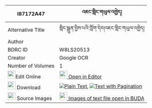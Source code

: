 |I87172A47|འཇང་གླིང་གཡུལ་འགྱེད། 
| --- | --- 
|Alternative Title |གླིང་སྒྲུན་བྱིས་པའི་ཀློག་དེབ།འཇང་གླིང་གཡུལ་འགྱེད།
|Author | 
|BDRC ID | W8LS20513
|Creator | Google OCR
|Number of Volumes| 1
|<img width="25" src="https://img.icons8.com/color/25/000000/edit-property.png">Edit Online| [<img width="25" src="https://avatars.githubusercontent.com/u/45091458?s=200&v=4"> Open in Editor](http://editor.openpecha.org/I87172A47)
|<img width="25" src="https://img.icons8.com/fluent/48/000000/download-2.png"/>  Download | [![](https://img.icons8.com/color/20/000000/txt.png)Plain Text](https://github.com/Openpecha/I87172A47/releases/download/v1/jang_ling_yulgye_plain_I87172A47.zip), [![](https://img.icons8.com/color/20/000000/txt.png)Text with Pagination](https://github.com/Openpecha/I87172A47/releases/download/v1/jang_ling_yulgye_pages_I87172A47.zip)
|<img width="25" src="https://img.icons8.com/plasticine/100/000000/pictures-folder.png"/>  Source Images | [<img width="25" src="https://library.bdrc.io/icons/BUDA-small.svg"> Images of text file open in BUDA](https://library.bdrc.io/show/bdr:W8LS20513)